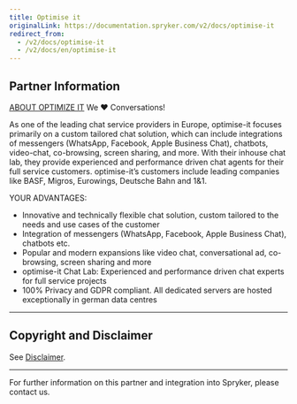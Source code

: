 ```yaml
---
title: Optimise it
originalLink: https://documentation.spryker.com/v2/docs/optimise-it
redirect_from:
  - /v2/docs/optimise-it
  - /v2/docs/en/optimise-it
---
```


## Partner Information
[ABOUT OPTIMIZE IT](https://www.optimise-it.de/de/)
We ❤ Conversations!

As one of the leading chat service providers in Europe, optimise-it focuses primarily on a custom tailored chat solution, which can include integrations of messengers (WhatsApp, Facebook, Apple Business Chat), chatbots, video-chat, co-browsing, screen sharing, and more. With their inhouse chat lab, they provide experienced and performance driven chat agents for their full service customers. optimise-it’s customers include leading companies like BASF, Migros, Eurowings, Deutsche Bahn and 1&1.

YOUR ADVANTAGES:

* Innovative and technically flexible chat solution, custom tailored to the needs and use cases of the customer
* Integration of messengers (WhatsApp, Facebook, Apple Business Chat), chatbots etc.
* Popular and modern expansions like video chat, conversational ad, co-browsing, screen sharing and more
* optimise-it Chat Lab: Experienced and performance driven chat experts for full service projects
* 100% Privacy and GDPR compliant. All dedicated servers are hosted exceptionally in german data centres
---

## Copyright and Disclaimer

See [Disclaimer](https://github.com/spryker/spryker-documentation).

---
For further information on this partner and integration into Spryker, please contact us.

<div class="hubspot-forms hubspot-forms--docs">
<div class="hubspot-form" id="hubspot-partners-1">
            <div class="script-embed" data-code="
                                            hbspt.forms.create({
				                                portalId: '2770802',
				                                formId: '163e11fb-e833-4638-86ae-a2ca4b929a41',
              	                                onFormReady: function() {
              		                                const hbsptInit = new CustomEvent('hbsptInit', {bubbles: true});
              		                                document.querySelector('#hubspot-partners-1').dispatchEvent(hbsptInit);
              	                                }
				                            });
            "></div>
</div>
</div>

